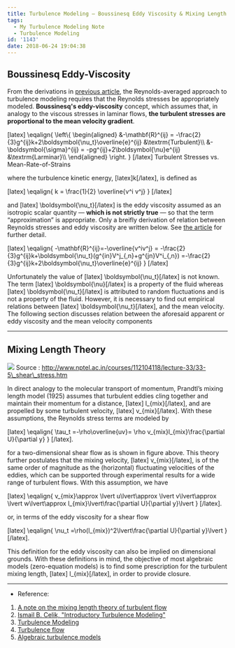 ```yaml
---
title: Turbulence Modeling – Boussinesq Eddy Viscosity & Mixing Length Theory
tags:
  - My Turbulence Modeling Note
  - Turbulence Modeling
id: '1143'
date: 2018-06-24 19:04:38
---
```


Boussinesq Eddy-Viscosity
-------------------------

From the derivations in [previous article](https://bhlin.co.network/wp/2018/06/13/turbulence-modeling-reynolds-averaged-transport-equations/), the Reynolds-averaged approach to turbulence modeling requires that the Reynolds stresses be appropriately modeled. **Boussinesq's eddy-viscosity** concept, which assumes that, in analogy to the viscous stresses in laminar flows, **the turbulent stresses are proportional to the mean velocity gradient**.

\[latex\] \\eqalign{ \\left\\{ \\begin{aligned} &-\\mathbf{R}^{ij} = -\\frac{2}{3}g^{ij}k+2\\boldsymbol{\\nu\_t}\\overline{e}^{ij} &\\textrm{Turbulent}\\\\ &-\\boldsymbol{\\sigma}^{ij} = -pg^{ij}+2\\boldsymbol{\\nu}e^{ij} &\\textrm{Larminar}\\\\ \\end{aligned} \\right. } \[/latex\] Turbulent Stresses vs. Mean-Rate-of-Strains

where the turbulence kinetic energy, \[latex\]k\[/latex\], is defined as

\[latex\] \\eqalign{ k = \\frac{1}{2} \\overline{v^i v^j} } \[/latex\]

and \[latex\] \\boldsymbol{\\nu\_t}\[/latex\] is the eddy viscosity assumed as an isotropic scalar quantity — **which is not strictly true** — so that the term “approximation” is appropriate. Only a breifly derivation of relation between Reynolds stresses and eddy viscosity are written below. See [the article](https://wiki.math.ntnu.no/_media/ma8502/2014h/cds13workbook.pdf) for further detail.

\[latex\] \\eqalign{ -\\mathbf{R}^{ij}=-\\overline{v^iv^j} = -\\frac{2}{3}g^{ij}k+\\boldsymbol{\\nu\_t}(g^{in}V^j\_{,n}+g^{jn}V^i\_{,n}) =-\\frac{2}{3}g^{ij}k+2\\boldsymbol{\\nu\_t}\\overline{e}^{ij} } \[/latex\]

Unfortunately the value of \[latex\] \\boldsymbol{\\nu\_t}\[/latex\] is not known. The term \[latex\] \\boldsymbol{\\nu}\[/latex\] is a property of the fluid whereas \[latex\] \\boldsymbol{\\nu\_t}\[/latex\] is attributed to random fluctuations and is not a property of the fluid. However, it is necessary to find out empirical relations between \[latex\] \\boldsymbol{\\nu\_t}\[/latex\], and the mean velocity. The following section discusses relation between the aforesaid apparent or eddy viscosity and the mean velocity components

* * *

Mixing Length Theory
--------------------

![](https://bhlin.co.network/wp/wp-content/uploads/2018/06/10.8.gif) Source : http://www.nptel.ac.in/courses/112104118/lecture-33/33-5\_shear\_stress.htm

In direct analogy to the molecular transport of momentum, Prandtl’s mixing length model (1925) assumes that turbulent eddies cling together and maintain their momentum for a distance, \[latex\] l\_{mix}\[/latex\], and are propelled by some turbulent velocity, \[latex\] v\_{mix}\[/latex\]. With these assumptions, the Reynolds stress terms are modeled by

\[latex\] \\eqalign{ \\tau\_t =-\\rho\\overline{uv}= \\rho v\_{mix}l\_{mix}\\frac{\\partial U}{\\partial y} } \[/latex\].

for a two-dimensional shear flow as is shown in figure above. This theory further postulates that the mixing velocity, \[latex\] v\_{mix}\[/latex\], is of the same order of magnitude as the (horizontal) fluctuating velocities of the eddies, which can be supported through experimental results for a wide range of turbulent flows. With this assumption, we have

\[latex\] \\eqalign{ v\_{mix}\\approx \\lvert u\\lvert\\approx \\lvert v\\lvert\\approx \\lvert w\\lvert\\approx l\_{mix}\\lvert\\frac{\\partial U}{\\partial y}\\lvert } \[/latex\].

or, in terms of the eddy viscosity for a shear flow

\[latex\] \\eqalign{ \\nu\_t =\\rho(l\_{mix})^2\\lvert\\frac{\\partial U}{\\partial y}\\lvert } \[/latex\].

This definition for the eddy viscosity can also be implied on dimensional grounds. With these definitions in mind, the objective of most algebraic models (zero-equation models) is to find some prescription for the turbulent mixing length, \[latex\] l\_{mix}\[/latex\], in order to provide closure.

* * *

*   Reference:

1.  [A note on the mixing length theory of turbulent flow](http://onlinelibrary.wiley.com/doi/10.1002/aic.690160532/pdf)
2.  [Ismail B. Celik, "Introductory Turbulence Modeling"](https://wiki.math.ntnu.no/_media/ma8502/2014h/cds13workbook.pdf)
3.  [Turbulence Modeling](http://www.mit.edu/~cuongng/Site/Publication_files/TurbulenceModeling_04NOV05.pdf)
4.  [Turbulence flow](http://www.nptel.ac.in/courses/112104118/lecture-33/33-5_shear_stress.htm)
5.  [Algebraic turbulence models](https://www.cfdsupport.com/OpenFOAM-Training-by-CFD-Support/node326.html)